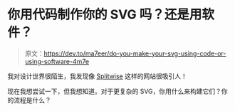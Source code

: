 # 你用代码制作你的 SVG 吗？还是用软件？

> 原文：<https://dev.to/ma7eer/do-you-make-your-svg-using-code-or-using-software-4m7e>

我对设计世界很陌生，我发现像 [Splitwise](https://www.splitwise.com/) 这样的网站很吸引人！

现在我想尝试一下，但我想知道。对于更复杂的 SVG，你用什么来构建它们？你的流程是什么？